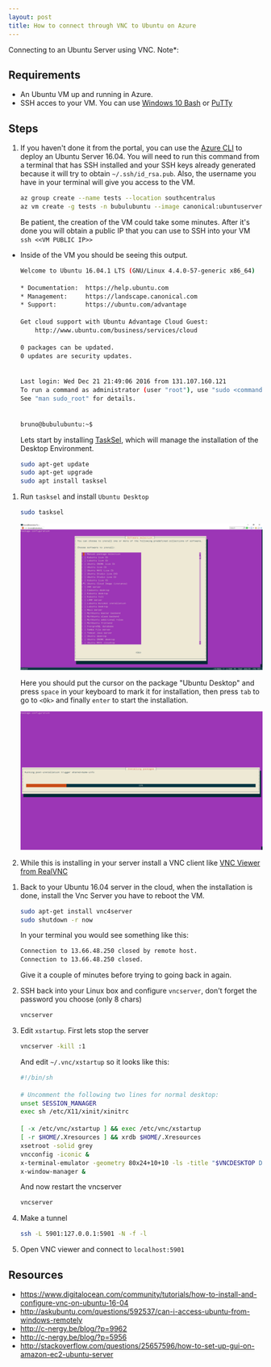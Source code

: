 ```yaml
---
layout: post
title: How to connect through VNC to Ubuntu on Azure
---
```


Connecting to an Ubuntu Server using VNC. Note*:

## Requirements 

- An Ubuntu VM up and running in Azure.
- SSH acces to your VM. You can use [Windows 10 Bash](https://msdn.microsoft.com/en-us/commandline/wsl/about) or [PuTTy](http://www.chiark.greenend.org.uk/~sgtatham/putty/download.html)

## Steps

1. If you haven't done it from the portal, you can use the [Azure CLI](https://docs.microsoft.com/en-us/cli/azure/install-az-cli2) to deploy an Ubuntu Server 16.04. You will need to run this command from a terminal that has SSH installed and your SSH keys already generated because it will try to obtain `~/.ssh/id_rsa.pub`. Also, the username you have in your terminal will give you access to the VM.

    ```Bash
    az group create --name tests --location southcentralus
    az vm create -g tests -n bubulubuntu --image canonical:ubuntuserver:16.04-LTS:16.04.201612210
    ```

    Be patient, the creation of the VM could take some minutes. After it's done you will obtain a public IP that you can use to SSH into your VM `ssh <<VM PUBLIC IP>>`

- Inside of the VM you should be seeing this output.

    ```Bash
    Welcome to Ubuntu 16.04.1 LTS (GNU/Linux 4.4.0-57-generic x86_64)

    * Documentation:  https://help.ubuntu.com
    * Management:     https://landscape.canonical.com
    * Support:        https://ubuntu.com/advantage

    Get cloud support with Ubuntu Advantage Cloud Guest:
        http://www.ubuntu.com/business/services/cloud

    0 packages can be updated.
    0 updates are security updates.


    Last login: Wed Dec 21 21:49:06 2016 from 131.107.160.121
    To run a command as administrator (user "root"), use "sudo <command>".
    See "man sudo_root" for details.


    bruno@bubulubuntu:~$
    ```

    Lets start by installing [TaskSel](https://help.ubuntu.com/community/Tasksel), which will manage the installation of the Desktop Environment.

    ```Bash
    sudo apt-get update
    sudo apt-get upgrade
    sudo apt install tasksel
    ```

1. Run `tasksel` and install `Ubuntu Desktop`

    ```Bash
    sudo tasksel
    ```

    ![alt text][tasksel]

    Here you should put the cursor on the package "Ubuntu Desktop" and press `space` in your keyboard to mark it for installation, then press `tab` to go to `<Ok>` and finally `enter` to start the installation.

    ![alt text][tasksel-install]

1. While this is installing in your server install a VNC client like [VNC Viewer from RealVNC](https://www.realvnc.com/download/viewer/)

<!--1. While this is installing in your server, go ahead and install [Xming X Server for Windows](https://sourceforge.net/projects/xming/). After you are done installing it, you can test it with Windows 10 Bash by installing and running `xterm` in your Windows 10 Bash. Don't forget to set the `$DISPLAY` env variable.

    ```Bash
    export DISPLAY=:10.0
    sudo apt-get install xterm
    xterm
    ```

    If everything was set up correctly, you should see the following window.

    ![alt text][xterm]
-->

1. Back to your Ubuntu 16.04 server in the cloud, when the installation is done, install the Vnc Server you have to reboot the VM.

    ```Bash
    sudo apt-get install vnc4server
    sudo shutdown -r now
    ```

    In your terminal you would see something like this:

    ```Bash
    Connection to 13.66.48.250 closed by remote host.
    Connection to 13.66.48.250 closed.
    ```
    Give it a couple of minutes before trying to going back in again.

1. SSH back into your Linux box and configure `vncserver`, don't forget the password you choose (only 8 chars)

    ```Bash
    vncserver
    ```

1. Edit `xstartup`. First lets stop the server

    ```Bash
    vncserver -kill :1
    ```

    And edit `~/.vnc/xstartup` so it looks like this:

    ```Bash
    #!/bin/sh

    # Uncomment the following two lines for normal desktop:
    unset SESSION_MANAGER
    exec sh /etc/X11/xinit/xinitrc

    [ -x /etc/vnc/xstartup ] && exec /etc/vnc/xstartup
    [ -r $HOME/.Xresources ] && xrdb $HOME/.Xresources
    xsetroot -solid grey
    vncconfig -iconic &
    x-terminal-emulator -geometry 80x24+10+10 -ls -title "$VNCDESKTOP Desktop" &
    x-window-manager &
    ```

    And now restart the vncserver

    ```Bash
    vncserver
    ```

1. Make a tunnel

    ```Bash
    ssh -L 5901:127.0.0.1:5901 -N -f -l
    ```

1. Open VNC viewer and connect to `localhost:5901`

## Resources

- https://www.digitalocean.com/community/tutorials/how-to-install-and-configure-vnc-on-ubuntu-16-04
- http://askubuntu.com/questions/592537/can-i-access-ubuntu-from-windows-remotely
- http://c-nergy.be/blog/?p=9962
- http://c-nergy.be/blog/?p=5956
- http://stackoverflow.com/questions/25657596/how-to-set-up-gui-on-amazon-ec2-ubuntu-server


[tasksel]: ../img/tasksel.jpg "Tasksel does the GUI installation for us"
[tasksel-install]: ../img/tasksel-Ubuntu-desktop-installation.jpg "It takes a while, be patient!"
[xterm]: ../img/xterm-running-windows-10.jpg "Xterm running on Windows 10 Bash"